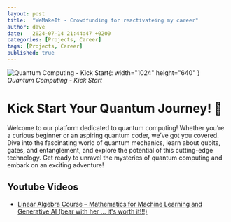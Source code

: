 ```yaml
---
layout: post
title:  "WeMakeIt - Crowdfunding for reactivateing my career"
author: dave
date:   2024-07-14 21:44:47 +0200
categories: [Projects, Career]
tags: [Projects, Career]
published: true
---
```


![Quantum Computing - Kick Start](../../assets/img/projects/qc/qc-header-01-edt.png){: width="1024" height="640" }
_Quantum Computing - Kick Start_

# Kick Start Your Quantum Journey! 🚀
Welcome to our platform dedicated to quantum computing! Whether you’re a curious beginner or an aspiring quantum coder, we’ve got you covered. Dive into the fascinating world of quantum mechanics, learn about qubits, gates, and entanglement, and explore the potential of this cutting-edge technology. Get ready to unravel the mysteries of quantum computing and embark on an exciting adventure!

## Youtube Videos

- [Linear Algebra Course – Mathematics for Machine Learning and Generative AI (bear with her ... it's worth it!!!)](https://www.youtube.com/watch?v=rSjt1E9WHaQ)


<script src="https://wemakeit.com/static-assets/widgets/project.js" async="async"></script>
<wemakeit-project locale="de" slug="notebook-for-ai-course"></wemakeit-project>
